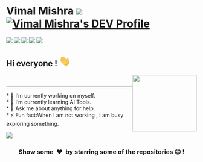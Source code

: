 # Vimal Mishra <img src="https://github.com/TheDudeThatCode/TheDudeThatCode/blob/master/Assets/Developer.gif" width="50px"><a href="https://dev.to/mishravimal99"><img src="https://d2fltix0v2e0sb.cloudfront.net/dev-badge.svg" alt="Vimal Mishra's DEV Profile" height="30" width="30"></a>
<img height="30" src="https://img.shields.io/badge/python%20-%2314354C.svg?&style=for-the-badge&logo=python&logoColor=white" /> <img height="30" src="https://img.shields.io/badge/c%20-%2300599C.svg?&style=for-the-badge&logo=c&logoColor=white"/> <img height="30" src="https://img.shields.io/badge/java-%23ED8B00.svg?&style=for-the-badge&logo=java&logoColor=white"/> <img height="30" src="https://img.shields.io/badge/html5%20-%23E34F26.svg?&style=for-the-badge&logo=html5&logoColor=white"/>  <img height="30" src="https://img.shields.io/badge/css3%20-%231572B6.svg?&style=for-the-badge&logo=css3&logoColor=white"/>

<h2> Hi everyone ! <img src="https://raw.githubusercontent.com/ABSphreak/ABSphreak/master/gifs/Hi.gif" width="30px"></h2>

<img align="right" src="https://media.giphy.com/media/3o7qE1YN7aBOFPRw8E/giphy.gif" height="150px" width="170px"/>

<p align="center">
<!--
  <b><i>Let's connect! Find me on the web.</i></b><br><br>
  <a href="https://leetcode.com/u/mishravimal99/">
    <img height=30 img src="https://raw.githubusercontent.com/AbhishekMaira10/AbhishekMaira10/master/Resources/svg/leetcode.svg" alt="leetcode">
  </a>
  <a href="https://www.linkedin.com/in/mishravimal786/">
    <img height="30" src="https://img.shields.io/badge/linkedin-%230077B5.svg?&style=for-the-badge&logo=linkedin&logoColor=white" />]
  </a>
[<img height="30" src = "https://img.shields.io/badge/facebook-%231877F2.svg?&style=for-the-badge&logo=facebook&logoColor=white" />][Facebook]
    <a href="https://www.hackerrank.com/profile/mishravimal99">
        <img height=30 src="https://d3keuzeb2crhkn.cloudfront.net/hackerrank/assets/styleguide/logo_wordmark-f5c5eb61ab0a154c3ed9eda24d0b9e31.svg">
    </a>
    <a href="https://auth.geeksforgeeks.org/user/vimalmishracs18/profile">
        <img height=30 src="https://media.geeksforgeeks.org/wp-content/cdn-uploads/20200817185016/gfg_complete_logo_2x-min.png">
    </a>
    <code><a href="https://www.codechef.com/users/mishravimal99">
        <img height=33 src="https://github.com/mishravimal99/mishravimal99/blob/master/codechef%20(1).svg"> <span style="color:black"><b>Codechef<b></span>
  </a></code>
-->
<br />
<hr />
* 🔭 I’m currently working on myself.<br>
* 🌱 I’m currently learning AI Tools.<br>
* 💬 Ask me about anything for help.<br>
* ⚡ Fun fact:When I am not working , I am busy exploring something.


![](https://komarev.com/ghpvc/?username=mishravimal99&color=blue&style=plastic&label=Github+Profile+Views)

<h3 align="center">Show some &nbsp;❤️&nbsp; by starring some of the repositories 😊 !</h3>

[linkedin]: https://www.linkedin.com/in/vimal-mishra-95462b187/


<!--
**VimalMishra-Myanatomy/VimalMishra-Myanatomy** is a ✨ _special_ ✨ repository because its `README.md` (this file) appears on your GitHub profile.

Here are some ideas to get you started:

- 🔭 I’m currently working on ...
- 🌱 I’m currently learning ...
- 👯 I’m looking to collaborate on ...
- 🤔 I’m looking for help with ...
- 💬 Ask me about ...
- 📫 How to reach me: ...
- 😄 Pronouns: ...
- ⚡ Fun fact: ...
-->
